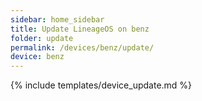 ```yaml
---
sidebar: home_sidebar
title: Update LineageOS on benz
folder: update
permalink: /devices/benz/update/
device: benz
---
```

{% include templates/device_update.md %}
